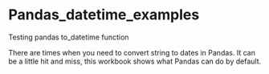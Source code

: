# Pandas_datetime_examples
Testing pandas to_datetime function


There are times when you need to convert string to dates in Pandas. It can be a little hit and miss, this workbook shows what Pandas can do by default.
